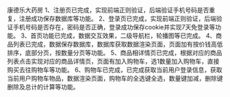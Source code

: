  康德乐大药房 1、注册页已完成，实现前端正则验证，后端验证手机号码是否重复，注册成功保存数据库等功能。 2、登录页已完成，实现前端正则验证，后端验证手机号码是否存在，密码是否正确，登录成功保存cookie并实现7天免登录等功能。 3、首页功能已完成，数据交互效果，二级导航栏，轮播图等已完成。 4、商品列表已完成，数据保存数据库，数据库获取数据渲染页面，页面加有按价钱高低排序，底部分页，按数量分页等功能。 5、商品相详情页已完成，根据对应的商品列表点击实现对应的商品详情页，页面有加入购物车，选1数量加入购物车，直接购买去往购物车等功能。 6、购物车已完成，已完成获取当前用户登录信息，获取当前用户购物车物品，数据渲染页面，购物车的全选键全选，数量键加减，删除键删除及总计的计算等功能。 
